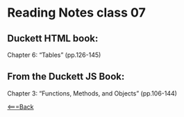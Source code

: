 # Reading Notes class 07

## Duckett HTML book:
Chapter 6: “Tables” (pp.126-145)

## From the Duckett JS Book:
Chapter 3: “Functions, Methods, and Objects” (pp.106-144)





[<===Back](README.md)
